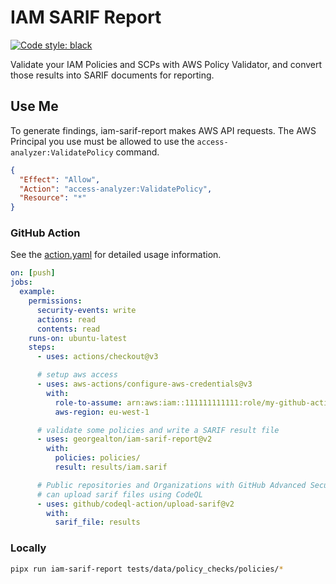 # IAM SARIF Report

[![Code style: black](https://img.shields.io/badge/code%20style-black-000000.svg)](https://github.com/psf/black)

Validate your IAM Policies and SCPs with AWS Policy Validator, and convert those results into SARIF documents for reporting.

## Use Me

To generate findings, iam-sarif-report makes AWS API requests. The AWS Principal you use must be allowed to use the `access-analyzer:ValidatePolicy` command.

```json
{
  "Effect": "Allow",
  "Action": "access-analyzer:ValidatePolicy",
  "Resource": "*"
}
```

### GitHub Action

See the [action.yaml](action.yaml) for detailed usage information.

```yaml
on: [push]
jobs:
  example:
    permissions:
      security-events: write
      actions: read
      contents: read
    runs-on: ubuntu-latest
    steps:
      - uses: actions/checkout@v3

      # setup aws access
      - uses: aws-actions/configure-aws-credentials@v3
        with:
          role-to-assume: arn:aws:iam::111111111111:role/my-github-actions-role-test
          aws-region: eu-west-1

      # validate some policies and write a SARIF result file
      - uses: georgealton/iam-sarif-report@v2
        with:
          policies: policies/
          result: results/iam.sarif

      # Public repositories and Organizations with GitHub Advanced Security
      # can upload sarif files using CodeQL
      - uses: github/codeql-action/upload-sarif@v2
        with:
          sarif_file: results
```

### Locally

```sh
pipx run iam-sarif-report tests/data/policy_checks/policies/*
```
